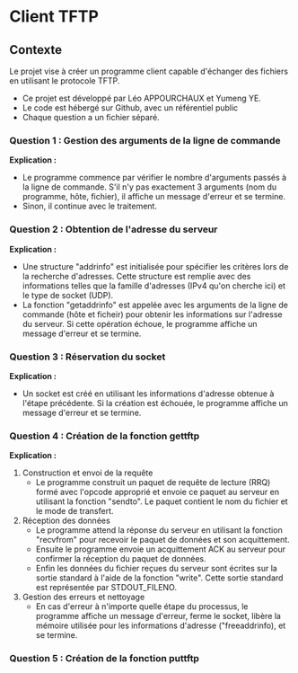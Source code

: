 # Client TFTP

## Contexte

Le projet vise à créer un programme client capable d'échanger des fichiers en utilisant le protocole TFTP.

- Ce projet est développé par Léo APPOURCHAUX et Yumeng YE.
- Le code est hébergé sur Github, avec un référentiel public
- Chaque question a un fichier séparé.

### Question 1 : Gestion des arguments de la ligne de commande

**Explication :**
- Le programme commence par vérifier le nombre d'arguments passés à la ligne de commande. S'il n'y pas exactement 3 arguments (nom du programme, hôte, fichier), il affiche un message d'erreur et se termine.
- Sinon, il continue avec le traitement.

### Question 2 : Obtention de l'adresse du serveur

**Explication :**
- Une structure "addrinfo" est initialisée pour spécifier les critères lors de la recherche d'adresses. Cette structure est remplie avec des informations telles que la famille d'adresses (IPv4 qu'on cherche ici) et le type de socket (UDP).
- La fonction "getaddrinfo" est appelée avec les arguments de la ligne de commande (hôte et ficheir) pour obtenir les informations sur l'adresse du serveur. Si cette opération échoue, le programme affiche un message d'erreur et se termine.

### Question 3 : Réservation du socket ###

**Explication :**
- Un socket est créé en utilisant les informations d'adresse obtenue à l'étape précédente. Si la création est échouée, le programme affiche un message d'erreur et se termine.

### Question 4 : Création de la fonction gettftp ###

**Explication :**
1) Construction et envoi de la requête
    - Le programme construit un paquet de requête de lecture (RRQ) formé avec l'opcode approprié et envoie ce paquet au serveur en utilisant la fonction "sendto". Le paquet contient le nom du fichier et le mode de transfert.
2) Réception des données
    - Le programme attend la réponse du serveur en utilisant la fonction "recvfrom" pour recevoir le paquet de données et son acquittement.
    - Ensuite le programme envoie un acquittement ACK au serveur pour confirmer la réception du paquet de données.
    - Enfin les données du fichier reçues du serveur sont écrites sur la sortie standard à l'aide de la fonction "write". Cette sortie standard est représentée par STDOUT_FILENO.
3) Gestion des erreurs et nettoyage
    - En cas d'erreur à n'importe quelle étape du processus, le programme affiche un message d'erreur, ferme le socket, libère la mémoire utilisée pour les informations d'adresse ("freeaddrinfo), et se termine.

### Question 5 : Création de la fonction puttftp ##


